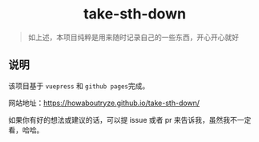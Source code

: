 <h1 align="center">
    take-sth-down
</h1>

> 如上述，本项目纯粹是用来随时记录自己的一些东西，开心开心就好

## 说明

该项目基于 `vuepress` 和 `github pages`完成。

网站地址：https://howaboutryze.github.io/take-sth-down/

如果你有好的想法或建议的话，可以提 issue 或者 pr 来告诉我，虽然我不一定看，哈哈。